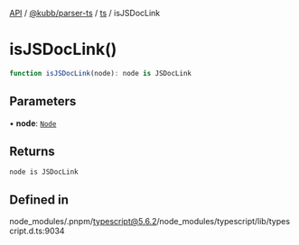 [API](../../../../../packages.md) / [@kubb/parser-ts](../../../index.md) / [ts](../index.md) / isJSDocLink

# isJSDocLink()

```ts
function isJSDocLink(node): node is JSDocLink
```

## Parameters

• **node**: [`Node`](../interfaces/Node.md)

## Returns

`node is JSDocLink`

## Defined in

node\_modules/.pnpm/typescript@5.6.2/node\_modules/typescript/lib/typescript.d.ts:9034
